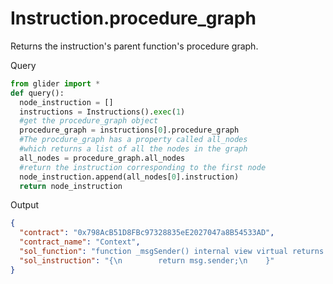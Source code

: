 # Instruction.procedure\_graph

Returns the instruction's parent function's procedure graph.

Query

```python
from glider import *
def query():
  node_instruction = []
  instructions = Instructions().exec(1)
  #get the procedure_graph object 
  procedure_graph = instructions[0].procedure_graph
  #The procdure_graph has a property called all_nodes 
  #which returns a list of all the nodes in the graph
  all_nodes = procedure_graph.all_nodes
  #return the instruction corresponding to the first node
  node_instruction.append(all_nodes[0].instruction)
  return node_instruction

```

Output

```json
{
  "contract": "0x798AcB51D8FBc97328835eE2027047a8B54533AD",
  "contract_name": "Context",
  "sol_function": "function _msgSender() internal view virtual returns (address) {\n        return msg.sender;\n    }",
  "sol_instruction": "{\n        return msg.sender;\n    }"
}
```
